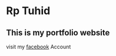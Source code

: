 # Rp Tuhid
## This is my portfolio website
visit my [facebook](https://www.facebook.com/rptuhid/) Account
